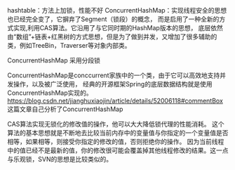 hashtable：方法上加锁，性能不好
ConcurrentHashMap：实现线程安全的思想也已经完全变了，它摒弃了Segment（锁段）的概念，
而是启用了一种全新的方式实现,利用CAS算法。它沿用了与它同时期的HashMap版本的思想，
底层依然由“数组”+链表+红黑树的方式思想，但是为了做到并发，又增加了很多辅助的类，例如TreeBin，Traverser等对象内部类。



ConcurrentHashMap 采用分段锁

ConcurrentHashMap是conccurrent家族中的一个类，由于它可以高效地支持并发操作，以及被广泛使用，
经典的开源框架Spring的底层数据结构就是使用ConcurrentHashMap实现的。
https://blog.csdn.net/jianghuxiaojin/article/details/52006118#commentBox 这篇文章自己分析了ConcurrentHashMap

CAS算法实现无锁化的修改值的操作，他可以大大降低锁代理的性能消耗。
这个算法的基本思想就是不断地去比较当前内存中的变量值与你指定的一个变量值是否相等，如果相等，则接受你指定的修改的值，否则拒绝你的操作。
因为当前线程中的值已经不是最新的值，你的修改很可能会覆盖掉其他线程修改的结果。这一点与乐观锁，SVN的思想是比较类似的。
